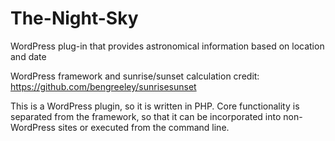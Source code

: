 # The-Night-Sky
WordPress plug-in that provides astronomical information based on location and date

WordPress framework and sunrise/sunset calculation credit:
https://github.com/bengreeley/sunrisesunset

This is a WordPress plugin, so it is written in PHP. Core functionality is separated from the framework, so that it can be incorporated into non-WordPress sites or executed from the command line. 
